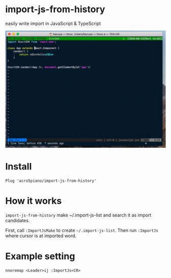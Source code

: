 # import-js-from-history

easily write import in JavaScript &amp; TypeScript

![](https://github.com/acro5piano/import-js-from-history/blob/master/demo.gif)

# Install

```
Plug 'acro5piano/import-js-from-history'
```

# How it works

`import-js-from-history` make ~/.import-js-list and search it as import candidates.

First, call `:ImportJsMake` to create `~/.import-js-list`. Then run `:ImportJs` where cursor is at imported word.

# Example setting

```
nnoremap <Leader>ij :ImportJs<CR>

```
